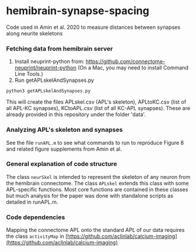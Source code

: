 # hemibrain-synapse-spacing
 Code used in Amin et al. 2020 to measure distances between synapses along neurite skeletons

### Fetching data from hemibrain server

1. Install neuprint-python from:
https://github.com/connectome-neuprint/neuprint-python
(On a Mac, you may need to install Command Line Tools.)
2. Run getAPLskelAndSynapses.py

`python3 getAPLskelAndSynapses.py`

This will create the files APLskel.csv (APL's skeleton), APLtoKC.csv (list of all APL-KC synapses), KCtoAPL.csv (list of all KC-APL synapses). These are already provided in this repository under the folder 'data'.

### Analyzing APL's skeleton and synapses

See the file `runAPL.m` to see what commands to run to reproduce Figure 8 and related figure supplements from Amin et al. 

### General explanation of code structure

The class `neurSkel` is intended to represent the skeleton of any neuron from the hemibrain connectome. The class `APLskel` extends this class with some APL-specific functions. Most core functions are contained in these classes but much analysis for the paper was done with standalone scripts as detailed in runAPL.m.

### Code dependencies

Mapping the connectome APL onto the standard APL of our data requires the class `activityMap` in [https://github.com/aclinlab/calcium-imaging](https://github.com/aclinlab/calcium-imaging)